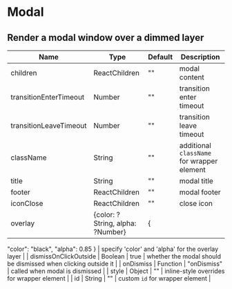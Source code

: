 # Modal

## Render a modal window over a dimmed layer

|Name|Type|Default|Description|
|----|----|-------|-----------|
| children | ReactChildren | "" | modal content |
| transitionEnterTimeout | Number | "" | transition enter timeout |
| transitionLeaveTimeout | Number | "" | transition leave timeout |
| className | String | "" | additional `className` for wrapper element |
| title | String | "" | modal title |
| footer | ReactChildren | "" | modal footer |
| iconClose | ReactChildren | "" | close icon |
| overlay | {color: ?String, alpha: ?Number} | {
  "color": "black",
  "alpha": 0.85
} | specify 'color' and 'alpha' for the overlay layer |
| dismissOnClickOutside | Boolean | true | whether the modal should be dismissed when clicking outside it |
| onDismiss | Function | "onDismiss" | called when modal is dismissed |
| style | Object | "" | inline-style overrides for wrapper element |
| id | String | "" | custom `id` for wrapper element |